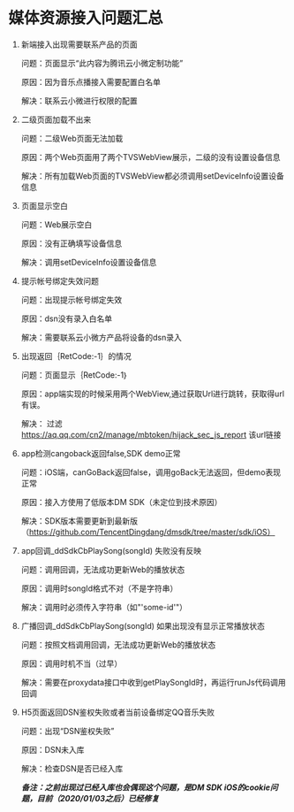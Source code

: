 # 媒体资源接入问题汇总


1. 新端接入出现需要联系产品的页面

	问题：页面显示“此内容为腾讯云小微定制功能”   
   
 	原因：因为音乐点播接入需要配置白名单

 	解决：联系云小微进行权限的配置

2. 二级页面加载不出来

	问题：二级Web页面无法加载

	原因：两个Web页面用了两个TVSWebView展示，二级的没有设置设备信息

	解决：所有加载Web页面的TVSWebView都必须调用setDeviceInfo设置设备信息

3.  页面显示空白

	问题：Web展示空白

	原因：没有正确填写设备信息

	解决：调用setDeviceInfo设置设备信息

   
4. 提示帐号绑定失效问题
 
	问题：出现提示帐号绑定失效
 
	原因：dsn没有录入白名单
 	
	解决：需要联系云小微方产品将设备的dsn录入    
       
5. 出现返回｛RetCode:-1｝的情况

	问题：页面显示｛RetCode:-1｝
	
	原因：app端实现的时候采用两个WebView,通过获取Url进行跳转，获取得url有误。
 
	解决：  过滤 https://aq.qq.com/cn2/manage/mbtoken/hijack_sec_js_report 该url链接
  
6. app检测cangoback返回false,SDK demo正常
	
	问题：iOS端，canGoBack返回false，调用goBack无法返回，但demo表现正常
	
	原因：接入方使用了低版本DM SDK（未定位到技术原因）
	
	解决：SDK版本需要更新到最新版（https://github.com/TencentDingdang/dmsdk/tree/master/sdk/iOS）

7. app回调_ddSdkCbPlaySong(songId) 失败没有反映

	问题：调用回调，无法成功更新Web的播放状态

	原因：调用时songId格式不对（不是字符串）

	解决：调用时必须传入字符串（如"'some-id'"）

8. 广播回调_ddSdkCbPlaySong(songId) 如果出现没有显示正常播放状态

	问题：按照文档调用回调，无法成功更新Web的播放状态

	原因：调用时机不当（过早）

	解决：需要在proxydata接口中收到getPlaySongId时，再运行runJs代码调用回调
  
9. H5页面返回DSN鉴权失败或者当前设备绑定QQ音乐失败

	问题：出现“DSN鉴权失败”

	原因：DSN未入库

	解决：检查DSN是否已经入库

	***备注：之前出现过已经入库也会偶现这个问题，是DM SDK iOS的cookie问题，目前（2020/01/03之后）已经修复***
